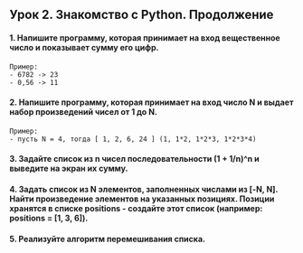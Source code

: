 ## Урок 2. Знакомство с Python. Продолжение


#### 1. Напишите программу, которая принимает на вход вещественное число и показывает сумму его цифр.
    Пример:
    - 6782 -> 23
    - 0,56 -> 11
#### 2. Напишите программу, которая принимает на вход число N и выдает набор произведений чисел от 1 до N.
    Пример:
    - пусть N = 4, тогда [ 1, 2, 6, 24 ] (1, 1*2, 1*2*3, 1*2*3*4)
#### 3. Задайте список из n чисел последовательности (1 + 1/n)^n и выведите на экран их сумму.

#### 4. Задать список из N элементов, заполненных числами из [-N, N]. Найти произведение элементов на указанных позициях. Позиции хранятся в списке positions - создайте этот список (например: positions = [1, 3, 6]).
#### 5. Реализуйте алгоритм перемешивания списка.